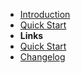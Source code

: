 - [Introduction](README.md)
- [Quick Start](quick-start.md)
- **Links**
- [Quick Start](quick-start.md)
- [Changelog](changelog)